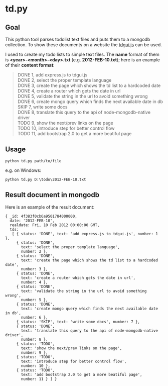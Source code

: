 td.py
=====

Goal
----

This python tool parses todolist text files and puts them to a mongodb collection. To show these documents on a website the [tdgui.js] can be used.

I used to create my todo lists to simple text files. The **name** format of them is **&lt;year&gt;-&lt;month&gt;-&lt;day&gt;.txt** (e.g. **2012-FEB-10.txt**); here is an example of their **content format**:

>DONE 1, add express.js to tdgui.js  
DONE 2, select the proper template language  
DONE 3, create the page which shows the td list to a hardcoded date  
DONE 4, create a router which gets the date in url  
DONE 5, validate the string in the url to avoid something wrong  
DONE 6, create mongo query which finds the next available date in db   
SKIP 7, write some docs  
DONE 8, translate this query to the api of node-mongodb-native driver  
TODO 9, show the next/prev links on the page  
TODO 10, introduce step for better control flow  
TODO 11, add bootstrap 2.0 to get a more beatiful page  


Usage
-----
    python td.py path/to/file
e.g. on Windows:

    python td.py D:\todo\2012-FEB-10.txt


Result document in mongodb
--------------------------

Here is an example of the result document:

	{ _id: 4f383f0cb6a9501784000000,
	  date: '2012-FEB-10',
	  realdate: Fri, 10 Feb 2012 00:00:00 GMT,
	  tds: 
	   [ { status: 'DONE', text: 'add express.js to tdgui.js', number: 1 },
		 { status: 'DONE',
		   text: 'select the proper template language',
		   number: 2 },
		 { status: 'DONE',
		   text: 'create the page which shows the td list to a hardcoded date',
		   number: 3 },
		 { status: 'DONE',
		   text: 'create a router which gets the date in url',
		   number: 4 },
		 { status: 'DONE',
		   text: 'validate the string in the url to avoid something wrong',
		   number: 5 },
		 { status: 'DONE',
		   text: 'create mongo query which finds the next available date in db',
		   number: 6 },
		 { status: 'SKIP', text: 'write some docs', number: 7 },
		 { status: 'DONE',
		   text: 'translate this query to the api of node-mongodb-native driver',
		   number: 8 },
		 { status: 'TODO',
		   text: 'show the next/prev links on the page',
		   number: 9 },
		 { status: 'TODO',
		   text: 'introduce step for better control flow',
		   number: 10 },
		 { status: 'TODO',
		   text: 'add bootstrap 2.0 to get a more beatiful page',
		   number: 11 } ] }


[tdgui.js]: http://github.com/tfitos/tdgui.js
